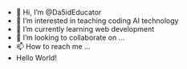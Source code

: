 - 👋 Hi, I’m @Da5idEducator
- 👀 I’m interested in teaching coding AI technology
- 🌱 I’m currently learning web development
- 💞️ I’m looking to collaborate on ...
- 📫 How to reach me ...
- Hello World!
<!---
Da5idEducator/Da5idEducator is a ✨ special ✨ repository because its `README.md` (this file) appears on your GitHub profile.
You can click the Preview link to take a look at your changes.
--->
